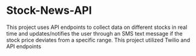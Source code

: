 # Stock-News-API
This project uses API endpoints to collect data on different stocks in real time and updates/notifies the user through an SMS text message if the stock price deviates from a specific range. This project utilized Twilio and API endpoints
